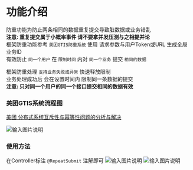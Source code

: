# 功能介绍

防重功能为防止两条相同的数据重复提交导致脏数据或业务错乱<br>
**注意: 重复提交属于小概率事件 请不要拿并发压测与之相提并论**<br>
框架防重功能参考 `美团GTIS防重系统` 使用 请求参数与用户Token或URL 生成全局业务ID<br>
有效防止 `同一个用户` 在 `限制时间` 内对 `同一个业务` 提交 `相同的数据`

框架防重处理 `支持业务失败或异常` 快速释放限制<br>
业务处理成功后 会在设置时间内 限制同一条数据的提交<br>
**注意: 只对同一个用户的同一个接口提交相同的数据有效**




### 美团GTIS系统流程图
[美团 分布式系统互斥性与幂等性问题的分析与解决](https://tech.meituan.com/2016/09/29/distributed-system-mutually-exclusive-idempotence-cerberus-gtis.html)

![输入图片说明](https://images.gitee.com/uploads/images/2022/0303/221926_94763cce_1766278.png "屏幕截图.png")

### 使用方法

在Controller标注 `@RepeatSubmit` 注解即可
![输入图片说明](https://images.gitee.com/uploads/images/2022/0303/223128_fe9cd8ab_1766278.png "屏幕截图.png")
![输入图片说明](https://images.gitee.com/uploads/images/2022/0303/222210_9d380a93_1766278.png "屏幕截图.png")